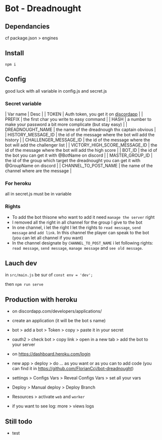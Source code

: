 # Bot - Dreadnought

## Dependancies

cf package.json > engines

## Install

`npm i`

## Config

good luck with all variable in config.js and secret.js

### Secret variable

| Var name                      | Desc                                                                                        |
| TOKEN                         | Auth token, you get it on [discordapp](discordapp.com/developers/applications/)             |
| PREFIX                        | the first char you write to easy command                                                    |
| HASH                          | a number to make your password a bit more complicate (but stay easy)                        |
| DREADNOUGHT_NAME              | the name of the dreadnough thx captain obvious                                              |
| HISTORY_MESSAGE_ID            | the id of the message where the bot will add the history                                    |
| CHALLENGER_MESSAGE_ID         | the id of the message where the bot will add the challenger list                            |
| VICTORY_HIGH_SCORE_MESSAGE_ID | the id of the message where the bot will add the high score                                 |
| BOT_ID                        | the id of the bot you can get it with \@BotName on discord                                  |
| MASTER_GROUP_ID               | the id of the group which target the dreadnought you can get it with \@GroupName on discord |
| CHANNEL_TO_POST_NAME          | the name of the channel where are the message                                               |

### For heroku

all in secret.js must be in variable

### Rights

* To add the bot thisone who want to add it need `manage the server` right
* I removed all the right in all channel for the group I give to the bot
* In one channel, i let the right I let the rights to `read message`, `send message` and `add link`. In this channel the player can speak to the bot (you can let all channel if you want)
* In the channel designate by `CHANNEL_TO_POST_NAME` i let following rights: `read message`, `send message`, `manage message` and `see old message`.

## Lauch dev

in `src/main.js` be sur of `const env = 'dev';`

then `npm run serve`

## Production with heroku

* on discordapp.com/developers/applications/
* create an application (it will be the bot s name)
* bot > add a bot > Token > copy > paste it in your secret
* oauth2 > check bot > copy link > open in a new tab > add the bot to your server


* on https://dashboard.heroku.com/login
* new app > deploy > do ... as you want or as you can to add code (you can find it in https://github.com/FlorianCcj/bot-dreadnought)
* settings > Configs Vars > Reveal Configs Vars > set all your vars
* Deploy > Manual deploy > Deploy Branch
* Resources > activate `web` and `worker`
* if you want to see log: more > views logs

## Still todo

* test
